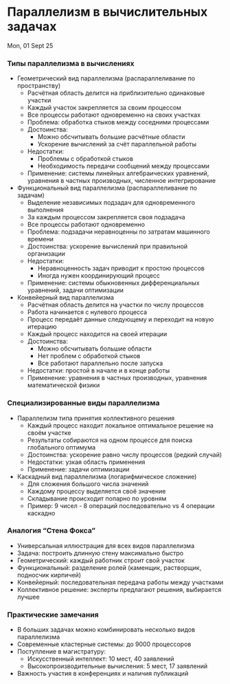 # Параллелизм в вычислительных задачах

Mon, 01 Sept 25

### Типы параллелизма в вычислениях

- Геометрический вид параллелизма (распараллеливание по пространству)
  - Расчётная область делится на приблизительно одинаковые участки
  - Каждый участок закрепляется за своим процессом
  - Все процессы работают одновременно на своих участках
  - Проблема: обработка стыков между соседними процессами
  - Достоинства:
    - Можно обсчитывать большие расчётные области
    - Ускорение вычислений за счёт параллельной работы
  - Недостатки:
    - Проблемы с обработкой стыков
    - Необходимость передачи сообщений между процессами
  - Применение: системы линейных алгебраических уравнений, уравнения в частных производных, численное интегрирование
- Функциональный вид параллелизма (распараллеливание по задачам)
  - Выделение независимых подзадач для одновременного выполнения
  - За каждым процессом закрепляется своя подзадача
  - Все процессы работают одновременно
  - Проблема: подзадачи неравноценны по затратам машинного времени
  - Достоинства: ускорение вычислений при правильной организации
  - Недостатки:
    - Неравноценность задач приводит к простою процессов
    - Иногда нужен координирующий процесс
  - Применение: системы обыкновенных дифференциальных уравнений, задачи оптимизации
- Конвейерный вид параллелизма
  - Расчётная область делится на участки по числу процессов
  - Работа начинается с нулевого процесса
  - Процесс передаёт данные следующему и переходит на новую итерацию
  - Каждый процесс находится на своей итерации
  - Достоинства:
    - Можно обсчитывать большие области
    - Нет проблем с обработкой стыков
    - Все работают параллельно после запуска
  - Недостатки: простой в начале и в конце работы
  - Применение: уравнения в частных производных, уравнения математической физики

### Специализированные виды параллелизма

- Параллелизм типа принятия коллективного решения
  - Каждый процесс находит локальное оптимальное решение на своём участке
  - Результаты собираются на одном процессе для поиска глобального оптимума
  - Достоинства: ускорение равно числу процессов (редкий случай)
  - Недостатки: узкая область применения
  - Применение: задачи оптимизации
- Каскадный вид параллелизма (логарифмическое сложение)
  - Для сложения большого числа значений
  - Каждому процессу выделяется своё значение
  - Складывание происходит попарно по уровням
  - Пример: 9 чисел - 8 операций последовательно vs 4 операции каскадно

### Аналогия “Стена Фокса”

- Универсальная иллюстрация для всех видов параллелизма
- Задача: построить длинную стену максимально быстро
- Геометрический: каждый работник строит свой участок
- Функциональный: разделение ролей (каменщик, растворщик, подносчик кирпичей)
- Конвейерный: последовательная передача работы между участками
- Коллективное решение: эксперты предлагают решения, выбирается лучшее

### Практические замечания

- В больших задачах можно комбинировать несколько видов параллелизма
- Современные кластерные системы: до 9000 процессоров
- Поступление в магистратуру:
  - Искусственный интеллект: 10 мест, 40 заявлений
  - Высокопроизводительные вычисления: 5 мест, 17 заявлений
- Важность участия в конференциях и наличия публикаций